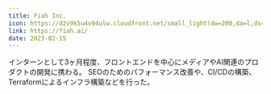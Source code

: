 ```yaml
---
title: Fiah Inc.
icon: https://d2v9k5u4v94ulw.cloudfront.net/small_light(dw=200,da=l,ds=s,cc=FFFFFF)/assets/images/11959575/original/7893f36c-d316-4ae6-a0cf-53fbbf616827?1674723770
link: https://fiah.ai/
date: 2023-02-15
---
```


インターンとして3ヶ月程度、フロントエンドを中心にメディアやAI関連のプロダクトの開発に携わる。
SEOのためのパフォーマンス改善や、CI/CDの構築、Terraformによるインフラ構築などを行った。

<!-- ![Wiz UIのGithub](https://opengraph.githubassets.com/bb0e9bede55202ff77d814f196094724a2592b4b9b8cb12bf6b422d7dae41c03/Wizleap-Inc/wiz-ui) -->
